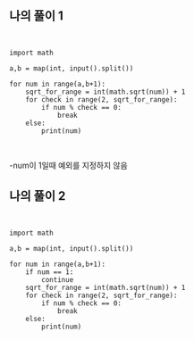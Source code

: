 ## 나의 풀이 1
<pre>
<code>

import math

a,b = map(int, input().split())

for num in range(a,b+1):    
    sqrt_for_range = int(math.sqrt(num)) + 1
    for check in range(2, sqrt_for_range):
        if num % check == 0:
            break
    else:
        print(num)

</code>
</pre>
-num이 1일때 예외를 지정하지 않음
## 나의 풀이 2
<pre>
<code>

import math

a,b = map(int, input().split())

for num in range(a,b+1):
    if num == 1:
        continue
    sqrt_for_range = int(math.sqrt(num)) + 1
    for check in range(2, sqrt_for_range):
        if num % check == 0:
            break
    else:
        print(num)

</code>
</pre>
